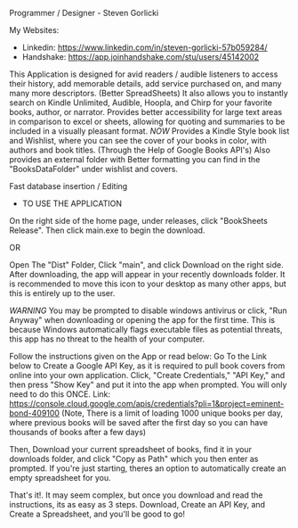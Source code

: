 Programmer / Designer - Steven Gorlicki

My Websites:
* Linkedin: https://www.linkedin.com/in/steven-gorlicki-57b059284/
* Handshake: https://app.joinhandshake.com/stu/users/45142002

This Application is designed for avid readers / audible listeners to access their history, add memorable details, add service purchased on, and many many more descriptors. (Better SpreadSheets)
It also allows you to instantly search on Kindle Unlimited, Audible, Hoopla, and Chirp for your favorite books, author, or narrator. 
Provides better accessibility for large text areas in comparison to excel or sheets, allowing for quoting and summaries to be included in a visually pleasant format.
*NOW* Provides a Kindle Style book list and Wishlist, where you can see the cover of your books in color, with authors and book titles. (Through the Help of Google Books API's)
Also provides an external folder with Better formatting you can find in the "BooksDataFolder" under wishlist and covers.

Fast database insertion / Editing


* TO USE THE APPLICATION

On the right side of the home page, under releases, click "BookSheets Release". Then click main.exe to begin the download.

OR

Open The "Dist" Folder, Click "main", and click Download on the right side.
After downloading, the app will appear in your recently downloads folder. It is recommended to move this icon to your desktop as many other apps, but this is entirely up to the user.

*WARNING* You may be prompted to disable windows antivirus or click, "Run Anyway" when downloading or opening the app for the first time.
This is because Windows automatically flags executable files as potential threats, this app has no threat to the health of your computer.

Follow the instructions given on the App or read below:
Go To the Link below to Create a Google API Key, as it is required to pull book covers from online into your own application. Click, "Create Credentials," "API Key," and then press "Show Key" and put it into the app when prompted. You will only need to do this ONCE.
Link: https://console.cloud.google.com/apis/credentials?pli=1&project=eminent-bond-409100       (Note, There is a limit of loading 1000 unique books per day, where previous books will be saved after the first day so you can have thousands of books after a few days)

Then, Download your current spreadsheet of books, find it in your downloads folder, and click "Copy as Path" which you then enter as prompted.
If you're just starting, theres an option to automatically create an empty spreadsheet for you.

That's it!. It may seem complex, but once you download and read the instructions, its as easy as 3 steps. Download, Create an API Key, and Create a Spreadsheet, and you'll be good to go!


